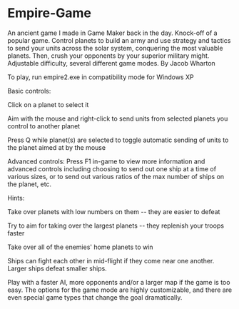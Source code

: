 # Empire-Game
An ancient game I made in Game Maker back in the day. Knock-off of a popular game. Control planets to build an army and use strategy and tactics to send your units across the solar system, conquering the most valuable planets. Then, crush your opponents by your superior military might. Adjustable difficulty, several different game modes. By Jacob Wharton

To play, run empire2.exe in compatibility mode for Windows XP

Basic controls:

Click on a planet to select it

Aim with the mouse and right-click to send units from selected planets you control to another planet

Press Q while planet(s) are selected to toggle automatic sending of units to the planet aimed at by the mouse

Advanced controls: Press F1 in-game to view more information and advanced controls including choosing to send out one ship at a time of various sizes, or to send out various ratios of the max number of ships on the planet, etc.

Hints:

Take over planets with low numbers on them -- they are easier to defeat

Try to aim for taking over the largest planets -- they replenish your troops faster

Take over all of the enemies' home planets to win

Ships can fight each other in mid-flight if they come near one another. Larger ships defeat smaller ships.

Play with a faster AI, more opponents and/or a larger map if the game is too easy. The options for the game mode are highly customizable, and there are even special game types that change the goal dramatically.

